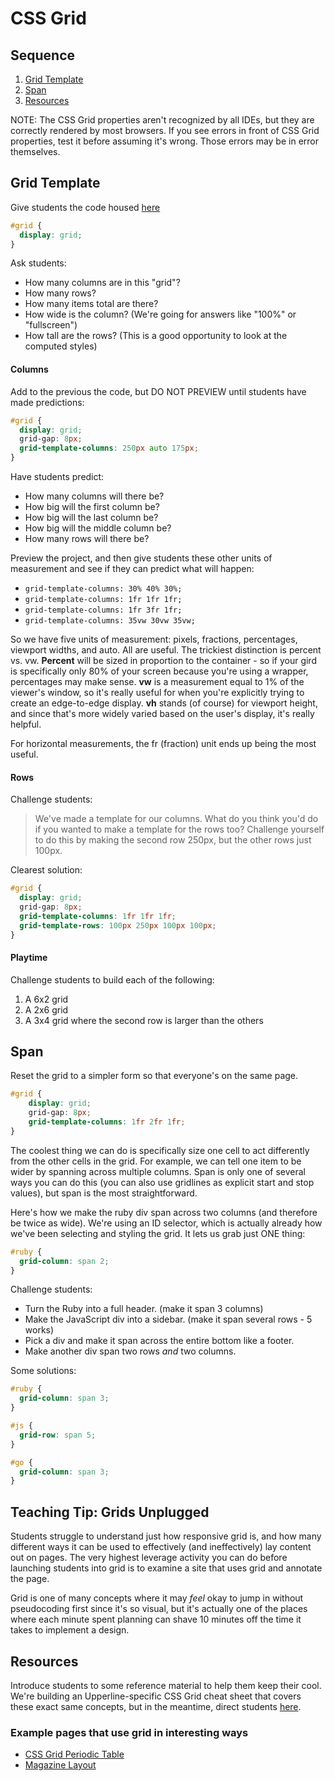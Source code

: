 # CSS Grid

## Sequence

1. [Grid Template](#grid-template)
2. [Span](#span)
3. [Resources](#resources)

NOTE: The CSS Grid properties aren't recognized by all IDEs, but they are correctly rendered by most browsers. If you see errors in front of CSS Grid properties, test it before assuming it's wrong. Those errors may be in error themselves.

## Grid Template

Give students the code housed [here](https://github.com/upperlinecode/css-grid-walkthrough)


```css
#grid {
  display: grid;
}
```

Ask students:
* How many columns are in this "grid"?
* How many rows?
* How many items total are there?
* How wide is the column? (We're going for answers like "100%" or "fullscreen")
* How tall are the rows? (This is a good opportunity to look at the computed styles)

#### Columns

Add to the previous the code, but DO NOT PREVIEW until students have made predictions:

```css
#grid {
  display: grid;
  grid-gap: 8px;
  grid-template-columns: 250px auto 175px;
}
```

Have students predict:
* How many columns will there be?
* How big will the first column be?
* How big will the last column be?
* How big will the middle column be?
* How many rows will there be?

Preview the project, and then give students these other units of measurement and see if they can predict what will happen:
* `grid-template-columns: 30% 40% 30%;`
* `grid-template-columns: 1fr 1fr 1fr;`
* `grid-template-columns: 1fr 3fr 1fr;`
* `grid-template-columns: 35vw 30vw 35vw;`

So we have five units of measurement: pixels, fractions, percentages, viewport widths, and auto. All are useful. The trickiest distinction is percent vs. vw. **Percent** will be sized in proportion to the container - so if your gird is specifically only 80% of your screen because you're using a wrapper, percentages may make sense. **vw** is a measurement equal to 1% of the viewer's window, so it's really useful for when you're explicitly trying to create an edge-to-edge display. **vh** stands (of course) for viewport height, and since that's more widely varied based on the user's display, it's really helpful.

For horizontal measurements, the fr (fraction) unit ends up being the most useful.  

#### Rows

Challenge students:

> We've made a template for our columns. What do you think you'd do if you wanted to make a template for the rows too? Challenge yourself to do this by making the second row 250px, but the other rows just 100px.

Clearest solution:

```css
#grid {
  display: grid;
  grid-gap: 8px;
  grid-template-columns: 1fr 1fr 1fr;
  grid-template-rows: 100px 250px 100px 100px;
}
```

#### Playtime
Challenge students to build each of the following:
1. A 6x2 grid
2. A 2x6 grid
3. A 3x4 grid where the second row is larger than the others


## Span

Reset the grid to a simpler form so that everyone's on the same page.

```css
#grid {
    display: grid;
    grid-gap: 8px;
    grid-template-columns: 1fr 2fr 1fr;
}
```

The coolest thing we can do is specifically size one cell to act differently from the other cells in the grid. For example, we can tell one item to be wider by spanning across multiple columns. Span is only one of several ways you can do this (you can also use gridlines as explicit start and stop values), but span is the most straightforward.


Here's how we make the ruby div span across two columns (and therefore be twice as wide). We're using an ID selector, which is actually already how we've been selecting and styling the grid. It lets us grab just ONE thing:

```css
#ruby {
  grid-column: span 2;
}
```

Challenge students:
* Turn the Ruby into a full header. (make it span 3 columns)
* Make the JavaScript div into a sidebar. (make it span several rows - 5 works)
* Pick a div and make it span across the entire bottom like a footer.
* Make another div span two rows *and* two columns.

Some solutions:

```css
#ruby {
  grid-column: span 3;
}

#js {
  grid-row: span 5;
}

#go {
  grid-column: span 3;
}
```

## Teaching Tip: Grids Unplugged

Students struggle to understand just how responsive grid is, and how many different ways it can be used to effectively (and ineffectively) lay content out on pages. The very highest leverage activity you can do before launching students into grid is to examine a site that uses grid and annotate the page.

Grid is one of many concepts where it may *feel* okay to jump in without pseudocoding first since it's so visual, but it's actually one of the places where each minute spent planning can shave 10 minutes off the time it takes to implement a design.

## Resources

Introduce students to some reference material to help them keep their cool. We're building an Upperline-specific CSS Grid cheat sheet that covers these exact same concepts, but in the meantime, direct students [here](https://css-tricks.com/snippets/css/complete-guide-grid/).

### Example pages that use grid in interesting ways

+ [CSS Grid Periodic Table](https://codepen.io/dudleystorey/full/rmWMXY/)
+ [Magazine Layout](https://codepen.io/hbuchel/pen/qOxGzW/)
